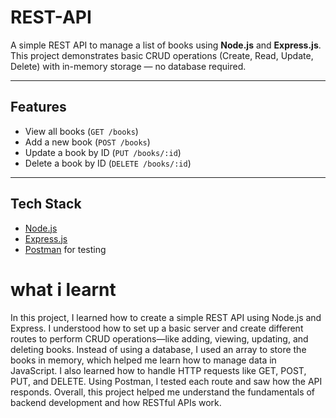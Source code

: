 # REST-API

A simple REST API to manage a list of books using **Node.js** and **Express.js**. This project demonstrates basic CRUD operations (Create, Read, Update, Delete) with in-memory storage — no database required.

---

## Features

- View all books (`GET /books`)
- Add a new book (`POST /books`)
- Update a book by ID (`PUT /books/:id`)
- Delete a book by ID (`DELETE /books/:id`)

---

## Tech Stack

- [Node.js](https://nodejs.org/)
- [Express.js](https://expressjs.com/)
- [Postman](https://www.postman.com/) for testing

# what i learnt

In this project, I learned how to create a simple REST API using Node.js and Express. I understood how to set up a basic server and create different routes to perform CRUD operations—like adding, viewing, updating, and deleting books. Instead of using a database, I used an array to store the books in memory, which helped me learn how to manage data in JavaScript. I also learned how to handle HTTP requests like GET, POST, PUT, and DELETE. Using Postman, I tested each route and saw how the API responds. Overall, this project helped me understand the fundamentals of backend development and how RESTful APIs work.
